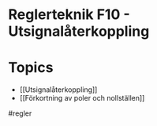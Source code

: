 # Reglerteknik F10 - Utsignalåterkoppling

# Topics
- [[Utsignalåterkoppling]]
- [[Förkortning av poler och nollställen]] 

#regler 